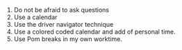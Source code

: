 1. Do not be afraid to ask questions
2. Use a calendar
3. Use the driver navigator technique
4. Use a colored coded calendar and add  of personal time.
5. Use Pom breaks in my own worktime.
